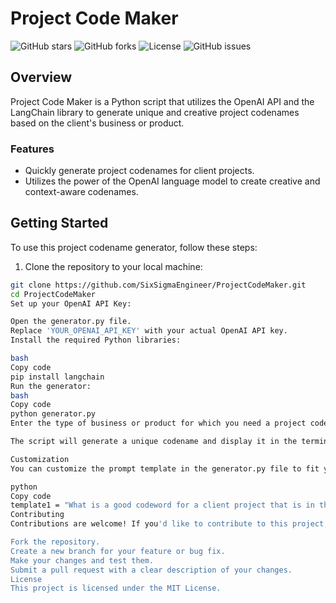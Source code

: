 # Project Code Maker

![GitHub stars](https://img.shields.io/github/stars/SixSigmaEngineer/ProjectCodeMaker.svg?style=for-the-badge)
![GitHub forks](https://img.shields.io/github/forks/SixSigmaEngineer/ProjectCodeMaker.svg?style=for-the-badge)
![License](https://img.shields.io/github/license/SixSigmaEngineer/ProjectCodeMaker.svg?style=for-the-badge)
![GitHub issues](https://img.shields.io/github/issues/SixSigmaEngineer/ProjectCodeMaker.svg?style=for-the-badge)

## Overview

Project Code Maker is a Python script that utilizes the OpenAI API and the LangChain library to generate unique and creative project codenames based on the client's business or product.

### Features

- Quickly generate project codenames for client projects.
- Utilizes the power of the OpenAI language model to create creative and context-aware codenames.

## Getting Started

To use this project codename generator, follow these steps:

1. Clone the repository to your local machine:

```bash
git clone https://github.com/SixSigmaEngineer/ProjectCodeMaker.git
cd ProjectCodeMaker
Set up your OpenAI API Key:

Open the generator.py file.
Replace 'YOUR_OPENAI_API_KEY' with your actual OpenAI API key.
Install the required Python libraries:

bash
Copy code
pip install langchain
Run the generator:
bash
Copy code
python generator.py
Enter the type of business or product for which you need a project codename.

The script will generate a unique codename and display it in the terminal.

Customization
You can customize the prompt template in the generator.py file to fit your specific needs. Adjust the template to ask for additional information or modify the generated codename as necessary.

python
Copy code
template1 = "What is a good codeword for a client project that is in the business of {product}? Make it one single codeword."
Contributing
Contributions are welcome! If you'd like to contribute to this project, please follow these guidelines:

Fork the repository.
Create a new branch for your feature or bug fix.
Make your changes and test them.
Submit a pull request with a clear description of your changes.
License
This project is licensed under the MIT License.
